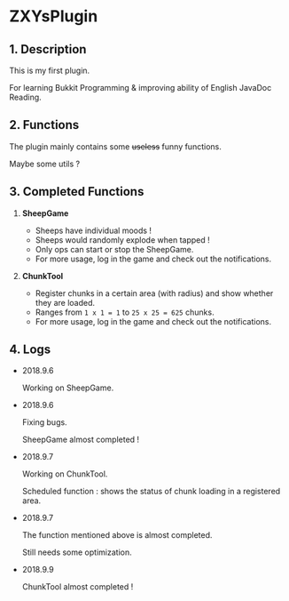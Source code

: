 # ZXYsPlugin

## 1. Description

This is my first plugin.

For learning Bukkit Programming & improving ability of English JavaDoc Reading.

## 2. Functions

The plugin mainly contains some ~~useless~~ funny functions.

Maybe some utils ?

## 3. Completed Functions

1. **SheepGame**

   - Sheeps have individual moods !
   - Sheeps would randomly explode when tapped !
   - Only ops can start or stop the SheepGame.
   - For more usage, log in the game and check out the notifications.
2. **ChunkTool**
   - Register chunks in a certain area (with radius) and show whether they are loaded.
   - Ranges from `1 x 1 = 1` to `25 x 25 = 625` chunks.
   - For more usage, log in the game and check out the notifications.

## 4. Logs

- 2018.9.6

  Working on SheepGame.

- 2018.9.6

  Fixing bugs.

  SheepGame almost completed !

- 2018.9.7

  Working on ChunkTool.

  Scheduled function :  shows the status of chunk loading in a registered area.

- 2018.9.7

  The function mentioned above is almost completed.

  Still needs some optimization.

- 2018.9.9

  ChunkTool almost completed !